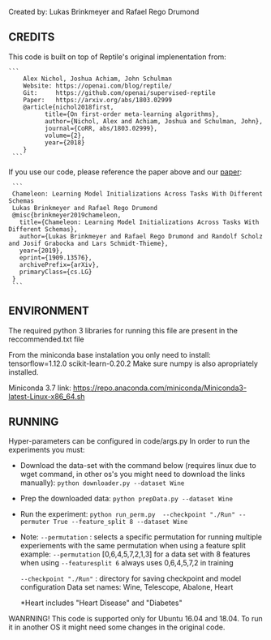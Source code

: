 Created by: Lukas Brinkmeyer and Rafael Rego Drumond

## CREDITS
   This code is built on top of Reptile's original implenentation from:
   
    ```
        Alex Nichol, Joshua Achiam, John Schulman
        Website: https://openai.com/blog/reptile/
        Git:     https://github.com/openai/supervised-reptile
        Paper:   https://arxiv.org/abs/1803.02999
        @article{nichol2018first,
              title={On first-order meta-learning algorithms},
              author={Nichol, Alex and Achiam, Joshua and Schulman, John},
              journal={CoRR, abs/1803.02999},
              volume={2},
              year={2018}
        }
     ```

   If you use our code, please reference the paper above and our [paper](https://arxiv.org/abs/1909.13576):
   
     ```
     Chameleon: Learning Model Initializations Across Tasks With Different Schemas
     Lukas Brinkmeyer and Rafael Rego Drumond
     @misc{brinkmeyer2019chameleon,
       title={Chameleon: Learning Model Initializations Across Tasks With Different Schemas},
       author={Lukas Brinkmeyer and Rafael Rego Drumond and Randolf Scholz and Josif Grabocka and Lars Schmidt-Thieme},
       year={2019},
       eprint={1909.13576},
       archivePrefix={arXiv},
       primaryClass={cs.LG}
     }
     ```
 
 ## ENVIRONMENT
   The required python 3 libraries for running this file are present in the reccommended.txt file
    
   From the miniconda base instalation you only need to install:
        tensorflow=1.12.0
        scikit-learn-0.20.2
   Make sure numpy is also apropriately installed.
    
   Miniconda 3.7 link:
   https://repo.anaconda.com/miniconda/Miniconda3-latest-Linux-x86_64.sh

## RUNNING
   Hyper-parameters can be configured in code/args.py
   In order to run the experiments you must:
    
   - Download the data-set with the command below (requires linux due to wget command, in other os's you might need to download the links manually):
        ```python downloader.py --dataset Wine```
        
   - Prep the downloaded data:
        ```python prepData.py --dataset Wine```
        
   - Run the experiment:
        ```python run_perm.py  --checkpoint "./Run" --permuter True --feature_split 8 --dataset Wine```
        
   - Note:
        ```--permutation```    : selects a specific permutation for running multiple
                               experiements with the same permutation when using a feature split
                               example: ```--permutation``` [0,6,4,5,7,2,1,3] for a data set with 8 features when
                               using ```--featuresplit 6``` always uses 0,6,4,5,7,2 in training
        
        ```--checkpoint "./Run"``` : directory for saving checkpoint and model configuration
   Data set names:
        Wine, Telescope, Abalone, Heart
        
        *Heart includes "Heart Disease" and "Diabetes"
        
   WANRNING!
            This code is supported only for Ubuntu 16.04 and 18.04. To run it in another OS it might need some
            changes in the original code.
